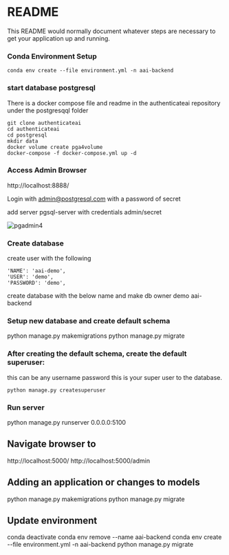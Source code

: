 # README #

This README would normally document whatever steps are necessary to get your application up and running.

### Conda Environment Setup

```
conda env create --file environment.yml -n aai-backend
```

### start database postgresql

There is a docker compose file and readme in the authenticateai repository under the postgresqql folder

```
git clone authenticateai
cd authenticateai
cd postgresql
mkdir data
docker volume create pga4volume
docker-compose -f docker-compose.yml up -d
```

### Access Admin Browser

http://localhost:8888/

Login with admin@postgresql.com with a password of secret

add server pgsql-server with credentials admin/secret

![pgadmin4](images/pgadmin.png)

### Create database 

create user with the following

    'NAME': 'aai-demo',
    'USER': 'demo',
    'PASSWORD': 'demo',

create database with the below name and make db owner demo
    aai-backend

### Setup new database and create default schema

python manage.py makemigrations
python manage.py migrate


### After creating the default schema, create the default superuser:

this can be any username password this is your super user to the database.

```
python manage.py createsuperuser
```

### Run server

python manage.py runserver 0.0.0.0:5100

## Navigate browser to
http://localhost:5000/
http://localhost:5000/admin

## Adding an application or changes to models

python manage.py makemigrations 
python manage.py migrate

## Update environment
conda deactivate
conda env remove --name aai-backend
conda env create --file environment.yml -n aai-backend
python manage.py migrate
